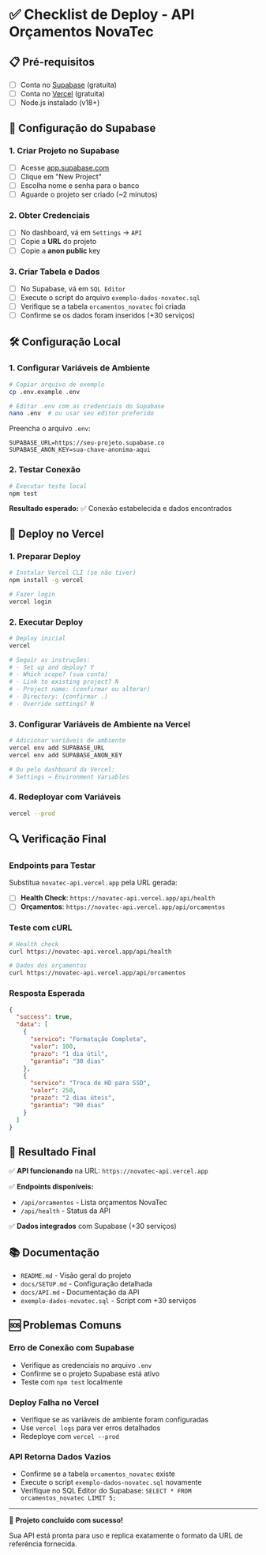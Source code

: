 # ✅ Checklist de Deploy - API Orçamentos NovaTec

## 📋 Pré-requisitos

- [ ] Conta no [Supabase](https://supabase.com) (gratuita)
- [ ] Conta no [Vercel](https://vercel.com) (gratuita)
- [ ] Node.js instalado (v18+)

## 🔧 Configuração do Supabase

### 1. Criar Projeto no Supabase
- [ ] Acesse [app.supabase.com](https://app.supabase.com)
- [ ] Clique em "New Project"
- [ ] Escolha nome e senha para o banco
- [ ] Aguarde o projeto ser criado (~2 minutos)

### 2. Obter Credenciais
- [ ] No dashboard, vá em `Settings` → `API`
- [ ] Copie a **URL** do projeto
- [ ] Copie a **anon public** key

### 3. Criar Tabela e Dados
- [ ] No Supabase, vá em `SQL Editor`
- [ ] Execute o script do arquivo `exemplo-dados-novatec.sql`
- [ ] Verifique se a tabela `orcamentos_novatec` foi criada
- [ ] Confirme se os dados foram inseridos (+30 serviços)

## 🛠️ Configuração Local

### 1. Configurar Variáveis de Ambiente
```bash
# Copiar arquivo de exemplo
cp .env.example .env

# Editar .env com as credenciais do Supabase
nano .env  # ou usar seu editor preferido
```

Preencha o arquivo `.env`:
```env
SUPABASE_URL=https://seu-projeto.supabase.co
SUPABASE_ANON_KEY=sua-chave-anonima-aqui
```

### 2. Testar Conexão
```bash
# Executar teste local
npm test
```

**Resultado esperado:** ✅ Conexão estabelecida e dados encontrados

## 🚀 Deploy no Vercel

### 1. Preparar Deploy
```bash
# Instalar Vercel CLI (se não tiver)
npm install -g vercel

# Fazer login
vercel login
```

### 2. Executar Deploy
```bash
# Deploy inicial
vercel

# Seguir as instruções:
# - Set up and deploy? Y
# - Which scope? (sua conta)
# - Link to existing project? N
# - Project name: (confirmar ou alterar)
# - Directory: (confirmar .)
# - Override settings? N
```

### 3. Configurar Variáveis de Ambiente na Vercel
```bash
# Adicionar variáveis de ambiente
vercel env add SUPABASE_URL
vercel env add SUPABASE_ANON_KEY

# Ou pelo dashboard da Vercel:
# Settings → Environment Variables
```

### 4. Redeployar com Variáveis
```bash
vercel --prod
```

## 🔍 Verificação Final

### Endpoints para Testar

Substitua `novatec-api.vercel.app` pela URL gerada:

- [ ] **Health Check**: `https://novatec-api.vercel.app/api/health`
- [ ] **Orçamentos**: `https://novatec-api.vercel.app/api/orcamentos`

### Teste com cURL
```bash
# Health check
curl https://novatec-api.vercel.app/api/health

# Dados dos orçamentos
curl https://novatec-api.vercel.app/api/orcamentos
```

### Resposta Esperada
```json
{
  "success": true,
  "data": [
    {
      "servico": "Formatação Completa",
      "valor": 100,
      "prazo": "1 dia útil",
      "garantia": "30 dias"
    },
    {
      "servico": "Troca de HD para SSD",
      "valor": 250,
      "prazo": "2 dias úteis",
      "garantia": "90 dias"
    }
  ]
}
```

## 🎯 Resultado Final

✅ **API funcionando** na URL: `https://novatec-api.vercel.app`

✅ **Endpoints disponíveis:**
- `/api/orcamentos` - Lista orçamentos NovaTec
- `/api/health` - Status da API

✅ **Dados integrados** com Supabase (+30 serviços)

## 📚 Documentação

- `README.md` - Visão geral do projeto
- `docs/SETUP.md` - Configuração detalhada
- `docs/API.md` - Documentação da API
- `exemplo-dados-novatec.sql` - Script com +30 serviços

## 🆘 Problemas Comuns

### Erro de Conexão com Supabase
- Verifique as credenciais no arquivo `.env`
- Confirme se o projeto Supabase está ativo
- Teste com `npm test` localmente

### Deploy Falha no Vercel
- Verifique se as variáveis de ambiente foram configuradas
- Use `vercel logs` para ver erros detalhados
- Redeploye com `vercel --prod`

### API Retorna Dados Vazios
- Confirme se a tabela `orcamentos_novatec` existe
- Execute o script `exemplo-dados-novatec.sql` novamente
- Verifique no SQL Editor do Supabase: `SELECT * FROM orcamentos_novatec LIMIT 5;`

---

🎉 **Projeto concluído com sucesso!** 

Sua API está pronta para uso e replica exatamente o formato da URL de referência fornecida. 